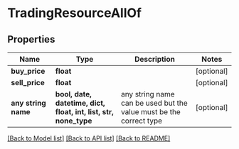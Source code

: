 # TradingResourceAllOf


## Properties
Name | Type | Description | Notes
------------ | ------------- | ------------- | -------------
**buy_price** | **float** |  | [optional] 
**sell_price** | **float** |  | [optional] 
**any string name** | **bool, date, datetime, dict, float, int, list, str, none_type** | any string name can be used but the value must be the correct type | [optional]

[[Back to Model list]](../README.md#documentation-for-models) [[Back to API list]](../README.md#documentation-for-api-endpoints) [[Back to README]](../README.md)


